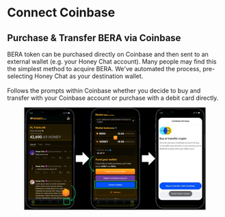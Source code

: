 # Connect Coinbase

## Purchase & Transfer BERA via Coinbase

BERA token can be purchased directly on Coinbase and then sent to an external wallet (e.g. your Honey Chat account). Many people may find this the simplest method to acquire BERA. We've automated the process, pre-selecting Honey Chat as your destination wallet. \
\
Follows the prompts within Coinbase whether you decide to buy and transfer with your Coinbase account or purchase with a debit card directly.&#x20;

<figure><img src="../../.gitbook/assets/Honey Chat Test (1).jpg" alt=""><figcaption></figcaption></figure>





